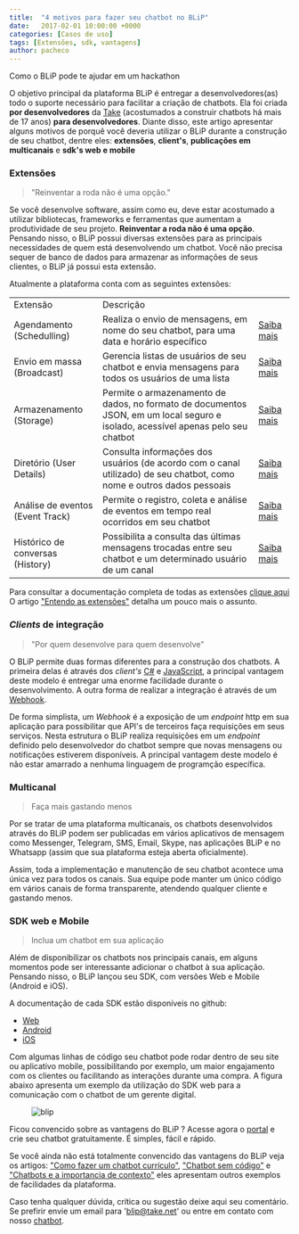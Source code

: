 ```yaml
---
title:  "4 motivos para fazer seu chatbot no BLiP"
date:   2017-02-01 10:00:00 +0000
categories: [Casos de uso]
tags: [Extensões, sdk, vantagens]
author: pacheco
---
```


Como o BLiP pode te ajudar em um hackathon

O objetivo principal da plataforma BLiP é entregar a desenvolvedores(as) todo o suporte necessário para facilitar a criação de chatbots. Ela foi criada **por desenvolvedores** 
da [Take](www.take.net) (acostumados a construir chatbots há mais de 17 anos) **para desenvolvedores**. 
Diante disso, este artigo apresentar alguns motivos de porquê você deveria utilizar o BLiP durante a construção de seu chatbot, dentre eles: **extensões**, **client's**, **publicações em multicanais** e **sdk's web e mobile** 

<!--preview-->

### Extensões

> "Reinventar a roda não é uma opção."

Se você desenvolve software, assim como eu, deve estar acostumado a utilizar bibliotecas, frameworks e ferramentas que aumentam a produtividade de seu projeto. 
**Reinventar a roda não é uma opção**. Pensando nisso, o BLiP possui diversas extensões para as principais necessidades de quem está desenvolvendo um chatbot. Você não precisa sequer de banco de dados para armazenar as 
informações de seus clientes, o BLiP já possui esta extensão.

Atualmente a plataforma conta com as seguintes extensões:

<table>
  <tr>
    <td>Extensão</td>
    <td>Descrição</td>
    <td></td>
  </tr>
  <tr>
    <td>Agendamento (Schedulling)</td>
    <td>Realiza o envio de mensagens, em nome do seu chatbot, para uma data e horário específico</td>
    <td><a href="https://portal.blip.ai/#/docs/extensions/scheduler" target="_blank">Saiba mais</a></td>
  </tr>
  <tr>
    <td>Envio em massa (Broadcast)</td>
    <td>Gerencia listas de usuários de seu chatbot e envia mensagens para todos os usuários de uma lista</td>
    <td><a href="https://portal.blip.ai/#/docs/extensions/broadcast" target="_blank">Saiba mais</a></td>
  </tr>
  <tr>
    <td>Armazenamento (Storage)</td>
    <td>Permite o armazenamento de dados, no formato de documentos JSON, em um local seguro e isolado, acessível apenas pelo seu chatbot</td>
    <td><a href="https://portal.blip.ai/#/docs/extensions/bucket" target="_blank">Saiba mais</a></td>
  </tr>
  <tr>
    <td>Diretório (User Details)</td>
    <td>Consulta informações dos usuários (de acordo com o canal utilizado) de seu chatbot, como nome e outros dados pessoais</td>
    <td><a href="https://portal.blip.ai/#/docs/extensions/directory" target="_blank">Saiba mais</a></td>
  </tr>
  <tr>
    <td>Análise de eventos (Event Track)</td>
    <td>Permite o registro, coleta e análise de eventos em tempo real ocorridos em seu chatbot</td>
    <td><a href="https://portal.blip.ai/#/docs/extensions/event-track" target="_blank">Saiba mais</a></td>
  </tr>
  <tr>
    <td>Histórico de conversas (History)</td>
    <td>Possibilita a consulta das últimas mensagens trocadas entre seu chatbot e um determinado usuário de um canal</td>
    <td><a href="https://portal.blip.ai/#/docs/extensions/threads" target="_blank">Saiba mais</a></td>
  </tr>
</table>

Para consultar a documentação completa de todas as extensões [clique aqui](https://portal.blip.ai/#/docs/extensions)
O artigo ["Entendo as extensões"](http://blog.blip.ai/2016/12/28/entendendo-as-extensoes.html) detalha um pouco mais o assunto.

### *Clients* de integração

> "Por quem desenvolve para quem desenvolve"

O BLiP permite duas formas diferentes para a construção dos chatbots. A primeira delas é através dos *client's* [C#](https://github.com/takenet/messaginghub-client-csharp/) e 
[JavaScript](http://takenet.github.io/messaginghub-client-js/), a principal vantagem deste modelo é entregar uma enorme facilidade durante o desenvolvimento.
A outra forma de realizar a integração é através de um [Webhook](https://blip.ai/portal/#/docs/webhook). 

De forma simplista, um *Webhook* é a exposição de um *endpoint* http em sua aplicação para possibilitar que API's de terceiros faça requisições em seus serviços. 
Nesta estrutura o BLiP realiza requisições em um *endpoint* definido pelo desenvolvedor do chatbot sempre que novas mensagens ou notificações estiverem disponíveis. 
A principal vantagem deste modelo é não estar amarrado a nenhuma linguagem de programção específica.

### Multicanal

> Faça mais gastando menos

Por se tratar de uma plataforma multicanais, os chatbots desenvolvidos através do BLiP podem ser publicadas em vários aplicativos de mensagem como Messenger,
Telegram, SMS, Email, Skype, nas aplicações BLiP e no Whatsapp (assim que sua plataforma esteja aberta oficialmente). 

Assim, toda a implementação e manutenção de seu chatbot acontece uma única vez para todos os canais. Sua equipe pode manter um único código 
em vários canais de forma transparente, atendendo qualquer cliente e gastando menos.

### SDK web e Mobile

> Inclua um chatbot em sua aplicação

Além de disponibilizar os chatbots nos principais canais, em alguns momentos pode ser interessante adicionar o chatbot à sua aplicação. Pensando nisso, o BLiP lançou seu SDK, com versões Web 
e Mobile (Android e iOS).

A documentação de cada SDK estão disponíveis no github:

* [Web](https://github.com/takenet/blip-sdk-web)
* [Android](https://github.com/takenet/blip-sdk-android) 
* [iOS](https://github.com/takenet/blip-sdk-ios)

Com algumas linhas de código seu chatbot pode rodar dentro de seu site ou aplicativo mobile, possibilitando por exemplo, um maior engajamento com os clientes ou facilitando as interações 
durante uma compra. A figura abaixo apresenta um exemplo da utilização do SDK web para a comunicação com o chatbot de um gerente digital.

<figure>
    <img class="alignnone size-full" style="width=90%" src="http://i.imgur.com/HP4AFkJ.png" alt="blip" />
</figure>

Ficou convencido sobre as vantagens do BLiP ? Acesse agora o [portal](https://portal.blip.ai/#/) e crie seu chatbot gratuitamente. É simples, fácil e rápido.

Se você ainda não está totalmente convencido das vantagens do BLiP veja os artigos: ["Como fazer um chatbot currículo"](http://blog.blip.ai/2016/11/05/resumo-chatbot-webhook.html), 
["Chatbot sem código"](http://blog.blip.ai/2016/11/25/chatbot-sem-codigo.html) e ["Chatbots e a importancia de contexto"](http://blog.blip.ai/2016/12/15/chatbots-e-a-importancia-do-contexto.html) eles apresentam outros exemplos de facilidades da plataforma.

Caso tenha qualquer dúvida, crítica ou sugestão deixe aqui seu comentário. Se prefirir envie um email para 'blip@take.net' ou entre em contato com nosso [chatbot](https://m.me/blipajuda).

